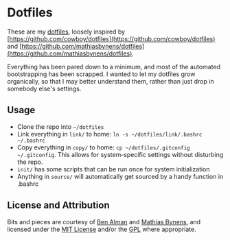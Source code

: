 # Dotfiles
These are my [dotfiles](http://dotfiles.github.io/), loosely inspired by [https://github.com/cowboy/dotfiles](https://github.com/cowboy/dotfiles) and [https://github.com/mathiasbynens/dotfiles](https://github.com/mathiasbynens/dotfiles).

Everything has been pared down to a minimum, and most of the automated bootstrapping has been scrapped. I wanted to let my dotfiles grow organically, so that I may better understand them, rather than just drop in somebody else's settings.

## Usage
* Clone the repo into `~/dotfiles`
* Link everything in `link/` to home: `ln -s ~/dotfiles/link/.bashrc ~/.bashrc`
* Copy everything in `copy/` to home: `cp ~/dotfiles/.gitconfig ~/.gitconfig`. This allows for system-specific settings without disturbing the repo.
* `init/` has some scripts that can be run once for system initialization
* Anything in `source/` will automatically get sourced by a handy function in .bashrc

## License and Attribution
Bits and pieces are courtesy of [Ben Alman](https://github.com/cowboy) and [Mathias Bynens](https://github.com/mathiasbynens), and licensed under the [MIT License](http://opensource.org/licenses/MIT) and/or the [GPL](http://www.gnu.org/licenses/gpl.html) where appropriate.
